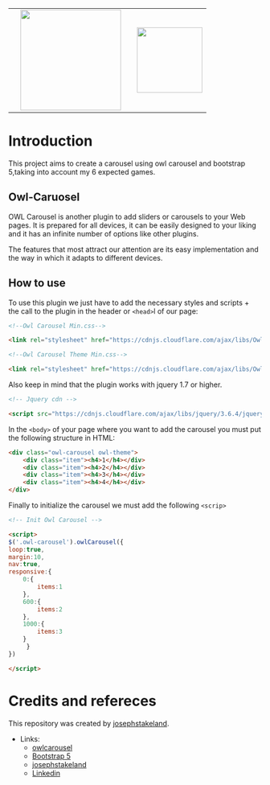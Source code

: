 <table>
<tr>
        <td align="center">
                <a></a>
        </td>
        <td align="center">
                <a><img src="https://getbootstrap.com/docs/5.0/assets/brand/bootstrap-logo.svg" width=200></a>
        </td>
        <td align="center">
                <a></a>
        </td>
        <td align="center">
            <a><img src="https://owlcarousel2.github.io/OwlCarousel2/assets/img/owl-logo.png" width=130></a>
        </td>
    </tr>
</table>

# Introduction

This project aims to create a carousel using owl carousel and bootstrap 5,taking into account my 6 expected games.

## Owl-Caruosel

OWL Carousel is another plugin to add sliders or carousels to your Web pages. It is prepared for all devices, it can be easily designed to your liking and it has an infinite number of options like other plugins.


The features that most attract our attention are its easy implementation and the way in which it adapts to different devices.

## How to use

To use this plugin we just have to add the necessary styles and scripts + the call to the plugin in the header or ```<head>```l of our page:
```html
<!--Owl Carousel Min.css-->

<link rel="stylesheet" href="https://cdnjs.cloudflare.com/ajax/libs/OwlCarousel2/2.3.4/assets/owl.carousel.min.css" integrity="sha512-tS3S5qG0BlhnQROyJXvNjeEM4UpMXHrQfTGmbQ1gKmelCxlSEBUaxhRBj/EFTzpbP4RVSrpEikbmdJobCvhE3g==" crossorigin="anonymous" referrerpolicy="no-referrer" />

<!--Owl Carousel Theme Min.css-->

<link rel="stylesheet" href="https://cdnjs.cloudflare.com/ajax/libs/OwlCarousel2/2.3.4/assets/owl.theme.default.min.css" integrity="sha512-sMXtMNL1zRzolHYKEujM2AqCLUR9F2C4/05cdbxjjLSRvMQIciEPCQZo++nk7go3BtSuK9kfa/s+a4f4i5pLkw==" crossorigin="anonymous" referrerpolicy="no-referrer" />

```

Also keep in mind that the plugin works with jquery 1.7 or higher.

```html
<!-- Jquery cdn -->

<script src="https://cdnjs.cloudflare.com/ajax/libs/jquery/3.6.4/jquery.min.js" integrity="sha512-pumBsjNRGGqkPzKHndZMaAG+bir374sORyzM3uulLV14lN5LyykqNk8eEeUlUkB3U0M4FApyaHraT65ihJhDpQ==" crossorigin="anonymous" referrerpolicy="no-referrer"></script>
```

In the ```<body>``` of your page where you want to add the carousel you must put the following structure in HTML:

```html
<div class="owl-carousel owl-theme">
    <div class="item"><h4>1</h4></div>
    <div class="item"><h4>2</h4></div>
    <div class="item"><h4>3</h4></div>
    <div class="item"><h4>4</h4></div>
</div>
```

Finally to initialize the carousel we must add the following ```<scrip>```


```html
<!-- Init Owl Carousel -->

<script> 
$('.owl-carousel').owlCarousel({
loop:true,
margin:10,
nav:true,
responsive:{
    0:{
        items:1
    },
    600:{
        items:2
    },
    1000:{
        items:3
    }
     }
})

</script>
```
# Credits and refereces

This repository was created by [josephstakeland](https://github.com/josephstakeland).

- Links:
	- [owlcarousel](https://owlcarousel2.github.io/OwlCarousel2/index.html)
	- [Bootstrap 5](https://getbootstrap.com/docs/5.0/getting-started/introduction/)
	- [josephstakeland](https://www.youtube.com/c/CodeNoSchool)
	- [Linkedin](https://www.linkedin.com/in/josephvazquezwebdesing/)